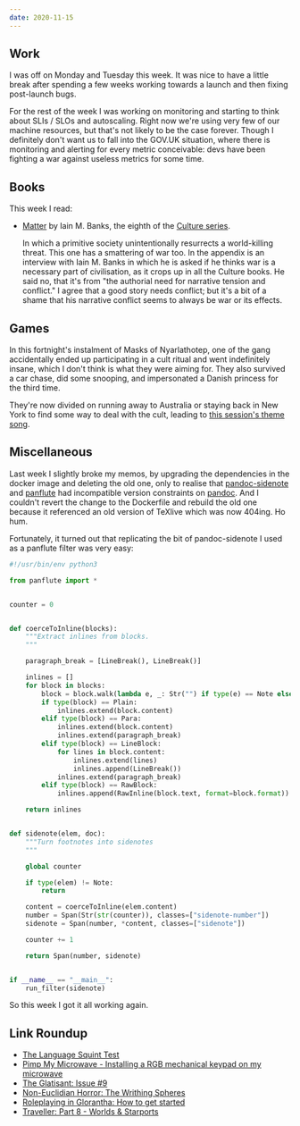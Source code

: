 ```yaml
---
date: 2020-11-15
---
```


## Work

I was off on Monday and Tuesday this week.  It was nice to have a
little break after spending a few weeks working towards a launch and
then fixing post-launch bugs.

For the rest of the week I was working on monitoring and starting to
think about SLIs / SLOs and autoscaling.  Right now we're using very
few of our machine resources, but that's not likely to be the case
forever.  Though I definitely don't want us to fall into the GOV.UK
situation, where there is monitoring and alerting for every metric
conceivable: devs have been fighting a war against useless metrics for
some time.


## Books

This week I read:

- [Matter][] by Iain M. Banks, the eighth of the [Culture series][].

  In which a primitive society unintentionally resurrects a
  world-killing threat.  This one has a smattering of war too.  In the
  appendix is an interview with Iain M. Banks in which he is asked if
  he thinks war is a necessary part of civilisation, as it crops up in
  all the Culture books.  He said no, that it's from "the authorial
  need for narrative tension and conflict."  I agree that a good story
  needs conflict; but it's a bit of a shame that his narrative
  conflict seems to always be war or its effects.

[Matter]: https://en.wikipedia.org/wiki/Matter_(novel)
[Culture series]: https://en.wikipedia.org/wiki/Culture_series


## Games

In this fortnight's instalment of Masks of Nyarlathotep, one of the
gang accidentally ended up participating in a cult ritual and went
indefinitely insane, which I don't think is what they were aiming for.
They also survived a car chase, did some snooping, and impersonated a
Danish princess for the third time.

They're now divided on running away to Australia or staying back in
New York to find some way to deal with the cult, leading to [this
session's theme song][].

[this session's theme song]: https://www.youtube.com/watch?v=xMaE6toi4mk


## Miscellaneous

Last week I slightly broke my memos, by upgrading the dependencies in
the docker image and deleting the old one, only to realise that
[pandoc-sidenote][] and [panflute][] had incompatible version
constraints on [pandoc][].  And I couldn't revert the change to the
Dockerfile and rebuild the old one because it referenced an old
version of TeXlive which was now 404ing.  Ho hum.

Fortunately, it turned out that replicating the bit of pandoc-sidenote
I used as a panflute filter was very easy:

```python
#!/usr/bin/env python3

from panflute import *


counter = 0


def coerceToInline(blocks):
    """Extract inlines from blocks.
    """

    paragraph_break = [LineBreak(), LineBreak()]

    inlines = []
    for block in blocks:
        block = block.walk(lambda e, _: Str("") if type(e) == Note else e)
        if type(block) == Plain:
            inlines.extend(block.content)
        elif type(block) == Para:
            inlines.extend(block.content)
            inlines.extend(paragraph_break)
        elif type(block) == LineBlock:
            for lines in block.content:
                inlines.extend(lines)
                inlines.append(LineBreak())
            inlines.extend(paragraph_break)
        elif type(block) == RawBlock:
            inlines.append(RawInline(block.text, format=block.format))

    return inlines


def sidenote(elem, doc):
    """Turn footnotes into sidenotes
    """

    global counter

    if type(elem) != Note:
        return

    content = coerceToInline(elem.content)
    number = Span(Str(str(counter)), classes=["sidenote-number"])
    sidenote = Span(number, *content, classes=["sidenote"])

    counter += 1

    return Span(number, sidenote)


if __name__ == "__main__":
    run_filter(sidenote)
```

So this week I got it all working again.

[pandoc-sidenote]: https://github.com/jez/pandoc-sidenote
[panflute]: https://github.com/sergiocorreia/panflute
[pandoc]: https://pandoc.org/

## Link Roundup

- [The Language Squint Test](https://www.teamten.com/lawrence/writings/the_language_squint_test.html)
- [Pimp My Microwave - Installing a RGB mechanical keypad on my microwave](https://github.com/dekuNukem/pimp_my_microwave/)
- [The Glatisant: Issue #9](https://questingbeast.substack.com/p/the-glatisant-issue-9)
- [Non-Euclidian Horror: The Writhing Spheres](https://coinsandscrolls.blogspot.com/2020/07/non-euclidian-horror-possibly-gilman.html)
- [Roleplaying in Glorantha: How to get started ](https://elruneblog.blogspot.com/2020/04/roleplaying-in-glorantha-how-to-get.html)
- [Traveller: Part 8 - Worlds & Starports](https://www.youtube.com/watch?v=QKTuaJQi4b4&list=PL25p5gPY6qKVUg6ys5N1oRlsBI7DTByyI)
